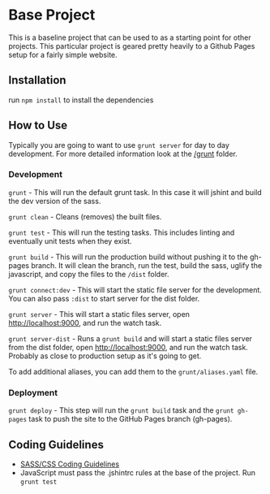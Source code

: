# Base Project

This is a baseline project that can be used to as a starting point for other projects.  This particular project is geared pretty heavily to a Github Pages setup for a fairly simple website.

## Installation
run `npm install` to install the dependencies

## How to Use
Typically you are going to want to use `grunt server` for day to day development.
For more detailed information look at the [/grunt](/grunt) folder.

### Development
`grunt` - This will run the default grunt task.  In this case it will jshint and build the dev version of the sass.

`grunt clean` - Cleans (removes) the built files.

`grunt test` - This will run the testing tasks. This includes linting and eventually unit tests when they exist.

`grunt build` - This will run the production build without pushing it to the gh-pages branch.  It will clean the branch, run the test, build the sass, uglify the javascript, and copy the files to the `/dist` folder.

`grunt connect:dev` - This will start the static file server for the development.  You can also pass `:dist` to start server for the dist folder.

`grunt server` - This will start a static files server, open [http://localhost:9000](http://localhost:9000), and run the watch task.

`grunt server-dist` - Runs a `grunt build` and will start a static files server from the dist folder, open [http://localhost:9000](http://localhost:9000), and run the watch task.  Probably as close to production setup as it's going to get.

To add additional aliases, you can add them to the `grunt/aliases.yaml` file.

### Deployment
`grunt deploy` - This step will run the `grunt build` task and the `grunt gh-pages` task to push the site to the GitHub Pages branch (gh-pages).

## Coding Guidelines
* [SASS/CSS Coding Guidelines](src/sass/README.md)
* JavaScript must pass the .jshintrc rules at the base of the project.  Run `grunt test`
